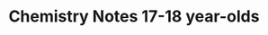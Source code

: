 ---
title: "Chemistry Notes 17-18 year-olds"  # Add a page title.
summary: "Chemistry Notes for 17-18 year-olds."  # Add a page description.
type: "widget_page"  # Page type is a Widget Page
slug: "physics-chemistry-notes/17-18-year-olds/chemistry"
---